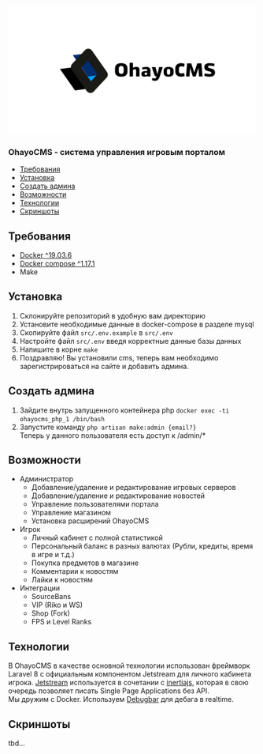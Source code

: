 ![OhayoCMS](./src/public/ohayo/logo_white_git.png)
### OhayoCMS - система управления игровым порталом
- [Требования](#требования)
- [Установка](#установка)
- [Создать админа](#создать-админа)
- [Возможности](#возможности)
- [Технологии](#технологии)
- [Скриншоты](#скриншоты)

## Требования
- [Docker ^19.03.6](https://docs.docker.com/get-docker/)
- [Docker compose ^1.17.1](https://docs.docker.com/compose/install/)
- Make

## Установка
1. Склонируйте репозиторий в удобную вам директорию
2. Установите необходимые данные в docker-compose в разделе mysql
3. Скопируйте файл `src/.env.example` в `src/.env`
4. Настройте файл `src/.env` введя корректные данные базы данных
5. Напишите в корне `make`
6. Поздравляю! Вы установили cms, теперь вам необходимо зарегистрироваться на сайте и добавить админа.

## Создать админа
1. Зайдите внутрь запущенного контейнера php `docker exec -ti ohayocms_php_1 /bin/bash`
2. Запустите команду `php artisan make:admin {email?}`
<br>Теперь у данного пользователя есть доступ к /admin/*

## Возможности
* Администратор
  * Добавление/удаление и редактирование игровых серверов
  * Добавление/удаление и редактирование новостей
  * Управление пользователями портала
  * Управление магазином
  * Установка расширений OhayoCMS
* Игрок
  * Личный кабинет с полной статистикой
  * Персональный баланс в разных валютах (Рубли, кредиты, время в игре и т.д.)
  * Покупка предметов в магазине
  * Комментарии к новостям
  * Лайки к новостям
* Интеграции
  * SourceBans
  * VIP (Riko и WS)
  * Shop (Fork)
  * FPS и Level Ranks
  
## Технологии
В OhayoCMS в качестве основной технологии использован фреймворк Laravel 8 с официальным компонентом Jetstream для личного кабинета игрока.
[Jetstream](https://jetstream.laravel.com/1.x/introduction.html) используется в сочетании с [inertiajs](https://inertiajs.com/), которая в свою очередь позволяет писать Single Page Applications без API.
<br>
Мы дружим с Docker. Используем [Debugbar](https://github.com/barryvdh/laravel-debugbar) для дебага в realtime.

## Скриншоты
tbd...
